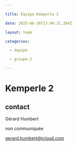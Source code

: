 ```yaml
---

title: Équipe Kemperle 2

date: 2025-06-26T13:46:21.264Z

layout: team

categories:

  - équipe

  - groupe-2

---
```


# Kemperle 2



## contact 

Gérard Humbert

non communiquée

gerard.humbert@icloud.com

